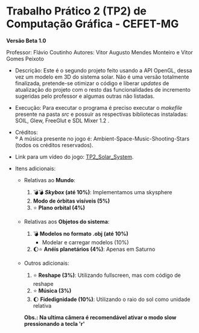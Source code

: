 # Trabalho Prático 2 (TP2) de Computação Gráfica - CEFET-MG

**Versão Beta 1.0**

Professor: Flávio Coutinho
Autores: Vitor Augusto Mendes Monteiro e Vitor Gomes Peixoto

- Descrição: Este é o segundo projeto feito usando a API OpenGL, dessa vez um modelo em 3D do sistema solar. Não é uma versão totalmente finalizada, pretende-se otimizar o código e liberar *updates* de atualização do projeto com o resto das funcionalidades de incremento sugeridas pelo professor e algumas outras não listadas.

- Execução: Para executar o programa é preciso executar o *makefile* presente na pasta *src* e possuir as respectivas bibliotecas instaladas: SOIL, Glew, FreeGlut e SDL Mixer 1.2 .

- Créditos:               
  º A música presente no jogo é: Ambient-Space-Music-Shooting-Stars (todos os créditos reservados).                             
  
- Link para um vídeo do jogo: [TP2_Solar_System](https://www.youtube.com/watch?v=FSwjYIaWyto).



- Itens adicionais:
	- Relativas ao **Mundo**:
	  1. :bomb::bomb: **_Skybox_ (até 10%)**:  Implementamos uma skysphere
	  1. **Modo de órbitas visíveis (5%)**
	  1. :star: **Plano orbital (4%)**
	- Relativas aos **Objetos do sistema**:
	  1. :bomb: **Modelos no formato .obj (até 10%)**
	     - Modelar e carregar modelos (10%)
	  1. :moon::star: **Anéis planetários (4%)**: Apenas em Saturno
	- Outros adicionais:
	  1. :star: **Reshape (3%)**: Utilizando fullscreen, mas com código de reshape
	  1. :star: **Música (3%)**
	  1. :moon: **Fidedignidade (10%)**: Utilizando o raio do sol como unidade relativa

		**Obs.: Na ultima câmera é recomendável ativar o modo slow pressionando a tecla 'r'**
